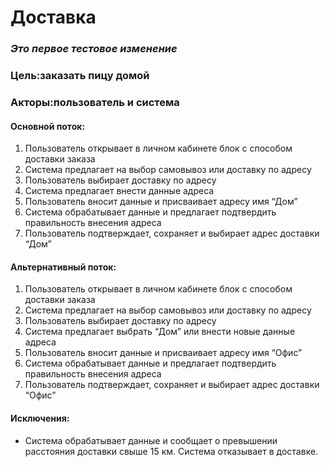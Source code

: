 # Доставка

### **_Это первое тестовое изменение_**

### Цель:заказать пицу домой <br>
### Акторы:пользователь и система

#### Основной поток:<br>
1. Пользователь открывает в личном кабинете блок с способом доставки заказа
2. Система предлагает на выбор самовывоз или доставку по адресу
3. Пользователь выбирает доставку по адресу
4. Система предлагает внести данные адреса
5. Пользователь вносит данные и присваивает адресу имя “Дом”
6. Система обрабатывает данные и предлагает подтвердить правильность внесения адреса
7. Пользователь подтверждает, сохраняет и выбирает адрес доставки “Дом”

#### Альтернативный поток:<br>
1. Пользователь открывает в личном кабинете блок с способом доставки заказа
2. Система предлагает на выбор самовывоз или доставку по адресу
3. Пользователь выбирает доставку по адресу
4. Система предлагает выбрать “Дом” или  внести новые данные адреса
5. Пользователь вносит данные и присваивает адресу имя “Офис”
6. Система обрабатывает данные и предлагает подтвердить правильность внесения адреса
7. Пользователь подтверждает, сохраняет и выбирает адрес доставки “Офис”







#### Исключения:<br>
*  Система обрабатывает данные и сообщает о превышении расстояния доставки свыше 15 км. Система отказывает в доставке.